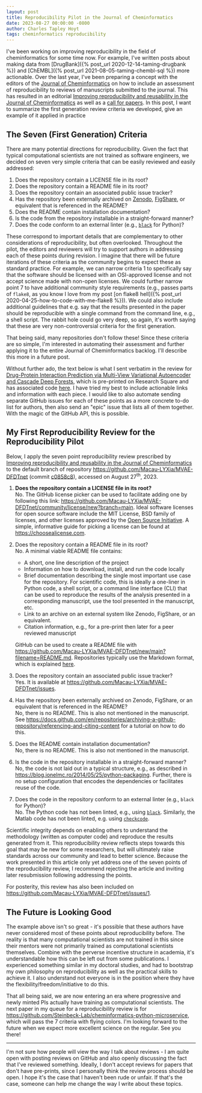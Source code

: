 ```yaml
---
layout: post
title: Reproducibility Pilot in the Journal of Cheminformatics
date: 2023-08-27 00:00:00 -0800
author: Charles Tapley Hoyt
tags: cheminformatics reproducibility
---
```


I've been working on improving reproducibility in the field of cheminformatics
for some time now. For example, I've written posts about making data from
[DrugBank]({% post_url 2020-12-14-taming-drugbank %}) and
[ChEMBL]({% post_url 2021-08-05-taming-chembl-sql %}) more actionable. Over the
last year, I've been preparing a concept with the editors of the
[Journal of Cheminformatics](https://jcheminf.biomedcentral.com) on how to
include an assessment of reproducibility to reviews of manuscripts submitted to
the journal. This has resulted in an editorial
[Improving reproducibility and reusability in the Journal of Cheminformatics](https://doi.org/10.1186/s13321-023-00730-y)
as well as a
[call for papers](https://www.biomedcentral.com/collections/irrijc). In this
post, I want to summarize the first generation review criteria we developed,
give an example of it applied in practice

## The Seven (First Generation) Criteria

There are many potential directions for reproducibility. Given the fact that
typical computational scientists are not trained as software engineers, we
decided on seven very simple criteria that can be easily reviewed and easily
addressed:

1. Does the repository contain a LICENSE file in its root?
2. Does the repository contain a README file in its root?
3. Does the repository contain an associated public issue tracker?
4. Has the repository been externally archived on [Zenodo](https://zenodo.org/),
   [FigShare](https://figshare.com/), or equivalent that is referenced in the
   README?
5. Does the README contain installation documentation?
6. Is the code from the repository installable in a straight-forward manner?
7. Does the code conform to an external linter (e.g.,
   [`black`](https://github.com/psf/black) for Python)?

These correspond to important details that are complementary to other
considerations of reproducibility, but often overlooked. Throughout the pilot,
the editors and reviewers will try to support authors in addressing each of
these points during revision. I imagine that there will be future iterations of
these criteria as the community begins to expect these as standard practice. For
example, we can narrow criteria 1 to specifically say that the software should
be licensed with an OSI-approved license and not accept science made with
non-open licenses. We could further narrow point 7 to have additional community
style requirements (e.g., passes parts of `flake8`, as you know I love from my
post [on flake8 hell]({% post_url 2020-04-25-how-to-code-with-me-flake8 %})). We
could also include additional guidelines that e.g. say that the results
presented in the paper should be reproducible with a single command from the
command line, e.g., a shell script. The rabbit hole could go very deep, so
again, it's worth saying that these are very non-controversial criteria for the
first generation.

That being said, many repositories don't follow these! Since these criteria are
so simple, I'm interested in automating their assessment and further applying it
to the entire Journal of Cheminformatics backlog. I'll describe this more in a
future post.

Without further ado, the text below is what I sent verbatim in the review for
[Drug-Protein Interaction Prediction via Multi-View Variational Autoencoder and Cascade Deep Forests](https://doi.org/10.21203/rs.3.rs-3242419/v1),
which is pre-printed on Research Square and has associated code
[here](https://github.com/Macau-LYXia/MVAE-DFDTnet). I have tried my best to
include actionable links and information with each piece. I would like to also
automate sending separate GitHub issues for each of these points as a more
concrete to-do list for authors, then also send an "epic" issue that lists all
of them together. With the magic of the GitHub API, this is possible.

## My First Reproducibility Review for the Reproducibility Pilot

Below, I apply the seven point reproducibility review prescribed by
[Improving reproducibility and reusability in the Journal of Cheminformatics](https://doi.org/10.1186/s13321-023-00730-y)
to the default branch of repository https://github.com/Macau-LYXia/MVAE-DFDTnet
(commit
[c0858c8](https://github.com/Macau-LYXia/MVAE-DFDTnet/commit/c0858c8cdf61d62f945fbd74d0d60f2531394287)),
accessed on August 27<sup>th</sup>, 2023.

1. **Does the repository contain a LICENSE file in its root?**<br/> No. The
   GitHub license picker can be used to facilitate adding one by following this
   link:
   https://github.com/Macau-LYXia/MVAE-DFDTnet/community/license/new?branch=main.
   Ideal software licenses for open source software include the MIT License, BSD
   family of licenses, and other licenses approved by the
   [Open Source Initiative](https://opensource.org/licenses). A simple,
   informative guide for picking a license can be found at
   https://choosealicense.com.
2. Does the repository contain a README file in its root?<br/> No. A minimal
   viable README file contains:
   - A short, one line description of the project
   - Information on how to download, install, and run the code locally
   - Brief documentation describing the single most important use case for the
     repository. For scientific code, this is ideally a one-liner in Python
     code, a shell script, or a command line interface (CLI) that can be used to
     reproduce the results of the analysis presented in a corresponding
     manuscript, use the tool presented in the manuscript, etc.
   - Link to an archive on an external system like Zenodo, FigShare, or an
     equivalent.
   - Citation information, e.g., for a pre-print then later for a peer reviewed
     manuscript

   GitHub can be used to create a README file with
   https://github.com/Macau-LYXia/MVAE-DFDTnet/new/main?filename=README.md.
   Repositories typically use the Markdown format, which is explained
   [here](https://docs.github.com/en/get-started/writing-on-github/getting-started-with-writing-and-formatting-on-github/basic-writing-and-formatting-syntax).

3. Does the repository contain an associated public issue tracker?<br/> Yes. It
   is available at https://github.com/Macau-LYXia/MVAE-DFDTnet/issues.
4. Has the repository been externally archived on Zenodo, FigShare, or an
   equivalent that is referenced in the README?<br/> No, there is no README.
   This is also not mentioned in the manuscript. See
   https://docs.github.com/en/repositories/archiving-a-github-repository/referencing-and-citing-content
   for a tutorial on how to do this.
5. Does the README contain installation documentation?<br/> No, there is no
   README. This is also not mentioned in the manuscript.
6. Is the code in the repository installable in a straight-forward manner?<br/>
   No, the code is not laid out in a typical structure, e.g., as described in
   https://blog.ionelmc.ro/2014/05/25/python-packaging. Further, there is no
   setup configuration that encodes the dependencies or facilitates reuse of the
   code.
7. Does the code in the repository conform to an external linter (e.g., `black`
   for Python)?<br/> No. The Python code has not been linted, e.g., using
   [`black`](https://github.com/psf/black). Similarly, the Matlab code has not
   been linted, e.g. using
   [`checkcode`](https://de.mathworks.com/help/matlab/ref/checkcode.html).

Scientific integrity depends on enabling others to understand the methodology
(written as computer code) and reproduce the results generated from it. This
reproducibility review reflects steps towards this goal that may be new for some
researchers, but will ultimately raise standards across our community and lead
to better science. Because the work presented in this article only yet address
one of the seven points of the reproducibility review, I recommend rejecting the
article and inviting later resubmission following addressing the points.

For posterity, this review has also been included on
https://github.com/Macau-LYXia/MVAE-DFDTnet/issues/1.

## The Future is Looking Good

The example above isn't so great - it's possible that these authors have never
considered most of these points about reproducibility before. The reality is
that many computational scientists are not trained in this since their mentors
were not primarily trained as computational scientists themselves. Combine with
the perverse incentive structure in academia, it's understandable how this can
be left out from some publications. I experienced something similar in my
doctoral studies, and had to bootstrap my own philosophy on reproducibility as
well as the practical skills to achieve it. I also understand not everyone is in
the position where they have the flexibility/freedom/initiative to do this.

That all being said, we are now entering an era where progressive and newly
minted PIs actually have training as computational scientists. The next paper in
my queue for a reproducibility review is for
https://github.com/Steinbeck-Lab/cheminformatics-python-microservice, which will
pass the 7 criteria with flying colors. I'm looking forward to the future when
we expect more excellent science on the regular. See you there!

---

I'm not sure how people will view the way I talk about reviews - I am quite open
with posting reviews on GitHub and also openly discussing the fact that I've
reviewed something. Ideally, I don't accept reviews for papers that don't have
pre-prints, since I personally think the review process should be open. I hope
it's the case that I haven't been rude or unfair. If that's the case, someone
can help me change the way I write about these topics.
